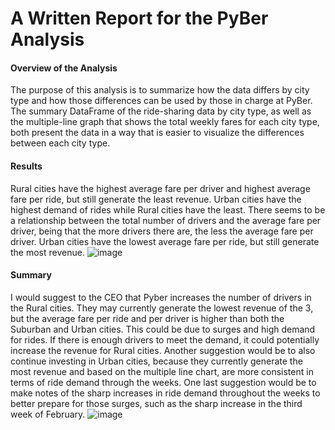 # A Written Report for the PyBer Analysis

#### Overview of the Analysis
The purpose of this analysis is to summarize how the data differs by city type and how those differences can be used by those in charge at PyBer. The summary DataFrame of the ride-sharing data by city type, as well as the multiple-line graph that shows the total weekly fares for each city type, both present the data in a way that is easier to visualize the differences between each city type.
#### Results
Rural cities have the highest average fare per driver and highest average fare per ride, but still generate the least revenue.
Urban cities have the highest demand of rides while Rural cities have the least.
There seems to be a relationship between the total number of drivers and the average fare per driver, being that the more drivers there are, the less the average fare per driver.
Urban cities have the lowest average fare per ride, but still generate the most revenue.
![image](https://user-images.githubusercontent.com/110629852/199658233-21928c4f-eec3-4fe0-8d0b-672b91829e55.png)

#### Summary
I would suggest to the CEO that Pyber increases the number of drivers in the Rural cities. They may currently generate the lowest revenue of the 3, but the average fare per ride and per driver is higher than both the Suburban and Urban cities. This could be due to surges and high demand for rides. If there is enough drivers to meet the demand, it could potentially increase the revenue for Rural cities. Another suggestion would be to also continue investing in Urban cities, because they currently generate the most revenue and based on the multiple line chart, are more consistent in terms of ride demand through the weeks. One last suggestion would be to make notes of the sharp increases in ride demand throughout the weeks to better prepare for those surges, such as the sharp increase in the third week of February.
![image](https://user-images.githubusercontent.com/110629852/199658186-3e09990f-f085-47e2-a2b7-fb7b08f8a319.png)
